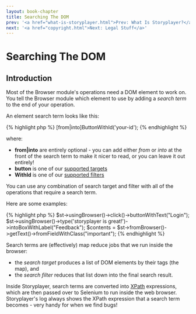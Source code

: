 ```yaml
---
layout: book-chapter
title: Searching The DOM
prev: '<a href="what-is-storyplayer.html">Prev: What Is Storyplayer?</a>'
next: '<a href="copyright.html">Next: Legal Stuff</a>'
---
```


# Searching The DOM

## Introduction

Most of the Browser module's operations need a DOM element to work on.  You tell the Browser module which element to use by adding a _search term_ to the end of your operation.

An element search term looks like this:

{% highlight php %}
[from|into]ButtonWithId('your-id');
{% endhighlight %}

where:

* __from|into__ are entirely optional - you can add either _from_ or _into_ at the front of the search term to make it nicer to read, or you can leave it out entirely!
* __button__ is one of our [supported targets](#supported_search_targets)
* __WithId__ is one of our [supported filters](#supported_search_filters)

You can use any combination of search target and filter with all of the operations that require a search term.

Here are some examples:

{% highlight php %}
$st->usingBrowser()->click()->buttonWithText("Login");
$st->usingBrowser()->type('storyplayer is great!')->intoBoxWithLabel("Feedback");
$contents = $st->fromBrowser()->getText()->fromFieldWithClass("important");
{% endhighlight %}

Search terms are (effectively) map reduce jobs that we run inside the browser:

* the _search target_ produces a list of DOM elements by their tags (the map), and
* the _search filter_ reduces that list down into the final search result.

Inside Storyplayer, search terms are converted into [XPath](http://www.w3.org/TR/xpath/) expressions, which are then passed over to Selenium to run inside the web browser.  Storyplayer's log always shows the XPath expression that a search term becomes - very handy for when we find bugs!

